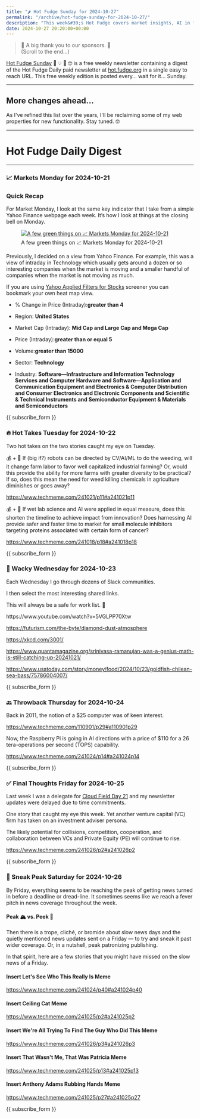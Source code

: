 ```yaml
---
title: "🌶️ Hot Fudge Sunday for 2024-10-27"
permalink: "/archive/hot-fudge-sunday-for-2024-10-27/"
description: "This week&#39;s Hot Fudge covers market insights, AI in farming, and quirky stories from the web."
date: 2024-10-27 20:20:00+00:00
---
```


<blockquote class="pullquote"><p>🙏 A big thank you to our sponsors. 🙏<br>(Scroll to the end…)</p></blockquote>

[Hot Fudge Sunday](https://hot.fudge.org) 🤔 💡 🤯 🤓 is a free weekly newsletter containing a digest of the Hot Fudge Daily paid newsletter at [hot.fudge.org](https://hot.fudge.org) in a single easy to reach URL. This free weekly edition is posted every… wait for it… Sunday.

---

## More changes ahead...

As I've refined this list over the years, I'll be reclaiming some of my web properties for new functionality. Stay tuned. 🤓

---
   
# Hot Fudge Daily Digest
   
---
### 📈 Markets Monday for 2024-10-21
 
<h3>Quick Recap</h3><p>For Market Monday, I look at the same key indicator that I take from a simple Yahoo Finance webpage each week. It’s how I look at things at the closing bell on Monday.</p><figure><a href="https://finance.yahoo.com/screener/568c8b06-3f3e-497e-bae7-6dd1defc231c/heatmap" target="_blank" rel="noopener noreferrer"><img src="https://assets.buttondown.email/images/6f94b79f-20a0-48e1-851c-121dba31318b.png?w=960&amp;fit=max" alt="A few green things on 📈 Markets Monday for 2024-10-21" draggable="false"></a><figcaption>A few green things on 📈 Markets Monday for 2024-10-21</figcaption></figure><p>Previously, I decided on a view from Yahoo Finance. For example, this was a view of intraday in Technology which usually gets around a dozen or so interesting companies when the market is moving and a smaller handful of companies when the market is not moving as much.</p><p>If you are using <a target="_blank" rel="noopener noreferrer nofollow" href="https://finance.yahoo.com/screener/568c8b06-3f3e-497e-bae7-6dd1defc231c/heatmap">Yahoo Applied Filters for Stocks</a> screener you can bookmark your own heat map view.</p><ul><li><p>% Change in Price (Intraday):<strong>greater than 4</strong></p></li><li><p>Region: <strong>United States</strong></p></li><li><p>Market Cap (Intraday): <strong>Mid Cap and Large Cap and Mega Cap</strong></p></li><li><p>Price (Intraday):<strong>greater than or equal 5</strong></p></li><li><p>Volume:<strong>greater than 15000</strong></p></li><li><p>Sector: <strong>Technology</strong></p></li><li><p>Industry: <strong>Software—Infrastructure and Information Technology Services and Computer Hardware and Software—Application and Communication Equipment and Electronics &amp; Computer Distribution and Consumer Electronics and Electronic Components and Scientific &amp; Technical Instruments and Semiconductor Equipment &amp; Materials and Semiconductors</strong></p></li></ul>
   
{{ subscribe_form }}
   
### 🔥 Hot Takes Tuesday for 2024-10-22
 
<p>Two hot takes on the two stories caught my eye on Tuesday.</p><p>💰 + 🥬 If (big if?) robots can be directed by CV/AI/ML to do the weeding, will it change farm labor to favor well capitalized industrial farming? Or, would this provide the ability for more farms with greater diversity to be practical? If so, does this mean the need for weed killing chemicals in agriculture diminishes or goes away?</p><p><a target="_blank" rel="noopener noreferrer nofollow" href="https://www.techmeme.com/241021/p11#a241021p11">https://www.techmeme.com/241021/p11#a241021p11</a></p><p>💰 + 💊 If wet lab science and AI were applied in equal measure, does this shorten the timeline to achieve impact from innovation? Does harnessing AI provide safer and faster time to market for <span style="color: rgb(0, 0, 0)">small molecule inhibitors targeting proteins associated with certain form of cancer?</span> </p><p><a target="_blank" rel="noopener noreferrer nofollow" href="https://www.techmeme.com/241018/p18#a241018p18">https://www.techmeme.com/241018/p18#a241018p18</a></p>
   
{{ subscribe_form }}
   
### 🤪 Wacky Wednesday for 2024-10-23
 
<p>Each Wednesday I go through dozens of Slack communities.</p><p>I then select the most interesting shared links.</p><p>This will always be a safe for work list. 🙈</p><p>https://www.youtube.com/watch?v=5VGLPP70Xtw</p><p><a target="_blank" rel="noopener noreferrer nofollow" href="https://futurism.com/the-byte/diamond-dust-atmosphere">https://futurism.com/the-byte/diamond-dust-atmosphere</a></p><p><a target="_blank" rel="noopener noreferrer nofollow" href="https://xkcd.com/3001/">https://xkcd.com/3001/</a></p><p><a target="_blank" rel="noopener noreferrer nofollow" href="https://www.quantamagazine.org/srinivasa-ramanujan-was-a-genius-math-is-still-catching-up-20241021/">https://www.quantamagazine.org/srinivasa-ramanujan-was-a-genius-math-is-still-catching-up-20241021/</a></p><p><a target="_blank" rel="noopener noreferrer nofollow" href="https://www.usatoday.com/story/money/food/2024/10/23/goldfish-chilean-sea-bass/75786004007/">https://www.usatoday.com/story/money/food/2024/10/23/goldfish-chilean-sea-bass/75786004007/</a></p><p></p><p></p>
   
{{ subscribe_form }}
   
### 🔙 Throwback Thursday for 2024-10-24
 
<p>Back in 2011, the notion of a $25 computer was of keen interest.</p><p><a target="_blank" rel="noopener noreferrer nofollow" href="https://www.techmeme.com/110901/p29#a110901p29">https://www.techmeme.com/110901/p29#a110901p29</a></p><p>Now, the Raspberry Pi is going in AI directions with a price of $110 for a 26 tera-operations per second (TOPS) capability.</p><p><a target="_blank" rel="noopener noreferrer nofollow" href="https://www.techmeme.com/241024/p14#a241024p14">https://www.techmeme.com/241024/p14#a241024p14</a></p><p></p><p></p><p></p><p></p>
   
{{ subscribe_form }}
   
### ✅ Final Thoughts Friday for 2024-10-25
 
<p>Last week I was a delegate for <a target="_blank" rel="noopener noreferrer nofollow" href="https://techfieldday.com/event/cfd21/">Cloud Field Day 21</a> and my newsletter updates were delayed due to time commitments.</p><p>One story that caught my eye this week. Yet another venture capital (VC) firm has taken on an investment adviser persona. </p><p>The likely potential for collisions, competition, cooperation, and collaboration between VCs and Private Equity (PE) will continue to rise.</p><p><a target="_blank" rel="noopener noreferrer nofollow" href="https://www.techmeme.com/241026/p2#a241026p2">https://www.techmeme.com/241026/p2#a241026p2</a></p><p></p><p></p><p></p><p></p>
   
{{ subscribe_form }}
   
### 🔮 Sneak Peak Saturday for 2024-10-26
 
<p>By Friday, everything seems to be reaching the peak of getting news turned in before a deadline or dread-line. It sometimes seems like we reach a fever pitch in news coverage throughout the week.</p><h4>Peak 🏔️ vs. Peek 👀</h4><p>Then there is a trope, cliché, or bromide about slow news days and the quietly mentioned news updates sent on a Friday — to try and sneak it past wider coverage. Or, in a nutshell, peak patronizing publishing.</p><p>In that spirit, here are a few stories that you might have missed on the slow news of a Friday.</p><h4>Insert Let's See Who This Really Is Meme</h4><p><a target="_blank" rel="noopener noreferrer nofollow" href="https://www.techmeme.com/241024/p40#a241024p40">https://www.techmeme.com/241024/p40#a241024p40</a></p><h4>Insert Ceiling Cat Meme</h4><p><a target="_blank" rel="noopener noreferrer nofollow" href="https://www.techmeme.com/241025/p2#a241025p2">https://www.techmeme.com/241025/p2#a241025p2</a></p><h4>Insert We're All Trying To Find The Guy Who Did This Meme</h4><p><a target="_blank" rel="noopener noreferrer nofollow" href="https://www.techmeme.com/241026/p3#a241026p3">https://www.techmeme.com/241026/p3#a241026p3</a></p><h4>Insert That Wasn't Me, That Was Patricia Meme</h4><p><a target="_blank" rel="noopener noreferrer nofollow" href="https://www.techmeme.com/241025/p13#a241025p13">https://www.techmeme.com/241025/p13#a241025p13</a></p><h4>Insert Anthony Adams Rubbing Hands Meme</h4><p><a target="_blank" rel="noopener noreferrer nofollow" href="https://www.techmeme.com/241025/p27#a241025p27">https://www.techmeme.com/241025/p27#a241025p27</a></p>
   
{{ subscribe_form }}
